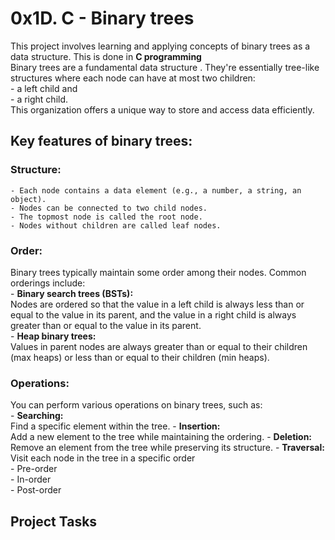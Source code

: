 # 0x1D. C - Binary trees
This project involves learning and applying concepts of binary trees as a data structure. This is done in **C programming**  
Binary trees are a fundamental data structure . They're essentially tree-like structures where each node can have at most two children:   
    - a left child and   
    - a right child.   
This organization offers a unique way to store and access data efficiently.

## Key features of binary trees:

### Structure:
    - Each node contains a data element (e.g., a number, a string, an object).  
    - Nodes can be connected to two child nodes.  
    - The topmost node is called the root node.  
    - Nodes without children are called leaf nodes.  
### Order:
Binary trees typically maintain some order among their nodes. Common orderings include:  
    - **Binary search trees (BSTs):**   
Nodes are ordered so that the value in a left child is always less than or equal to the value in its parent, and the value in a right child is always greater than or equal to the value in its parent.  
    - **Heap binary trees:**   
Values in parent nodes are always greater than or equal to their children (max heaps) or less than or equal to their children (min heaps).
### Operations:
You can perform various operations on binary trees, such as:  
    - **Searching:**   
Find a specific element within the tree.
    - **Insertion:**   
Add a new element to the tree while maintaining the ordering.
    - **Deletion:**   
Remove an element from the tree while preserving its structure.
    - **Traversal:**   
Visit each node in the tree in a specific order  
    - Pre-order  
    - In-order  
    - Post-order

## Project Tasks
